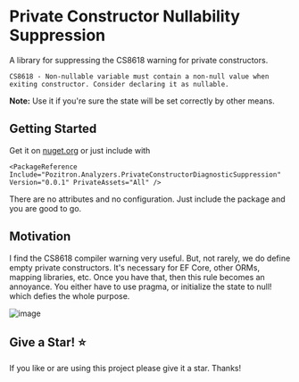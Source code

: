 # Private Constructor Nullability Suppression

A library for suppressing the CS8618 warning for private constructors.

```
CS8618 - Non-nullable variable must contain a non-null value when exiting constructor. Consider declaring it as nullable.
```
<strong>Note:</strong> Use it if you're sure the state will be set correctly by other means.
## Getting Started

Get it on [nuget.org](https://www.nuget.org/packages/Pozitron.Analyzers.PrivateConstructorDiagnosticSuppression) or just include with
```csproj
<PackageReference Include="Pozitron.Analyzers.PrivateConstructorDiagnosticSuppression" Version="0.0.1" PrivateAssets="All" />
```

There are no attributes and no configuration. Just include the package and you are good to go.

## Motivation

I find the CS8618 compiler warning very useful. But, not rarely, we do define empty private constructors. It's necessary for EF Core, other ORMs, mapping libraries, etc. Once you have that, then this rule becomes an annoyance. You either have to use pragma, or initialize the state to null! which defies the whole purpose.

![image](https://github.com/fiseni/PrivateConstructorDiagnosticSuppressor/assets/24314310/1e1ffeec-15cf-4aee-84d4-9c8bc0352680)

## Give a Star! :star:
If you like or are using this project please give it a star. Thanks!
